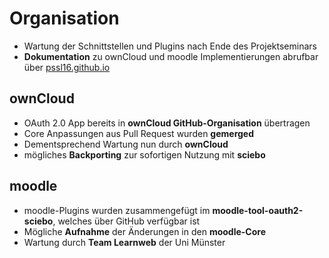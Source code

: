 # Organisation
  * Wartung der Schnittstellen und Plugins nach Ende des Projektseminars
  * **Dokumentation** zu ownCloud und moodle Implementierungen abrufbar über [pssl16.github.io](https://www.pssl16.github.io) 

## ownCloud
  * OAuth 2.0 App bereits in **ownCloud GitHub-Organisation** übertragen
  * Core Anpassungen aus Pull Request wurden **gemerged**
  * Dementsprechend Wartung nun durch **ownCloud**
  * mögliches **Backporting** zur sofortigen Nutzung mit **sciebo**

## moodle
  * moodle-Plugins wurden zusammengefügt im **moodle-tool-oauth2-sciebo**, welches über GitHub verfügbar ist
  * Mögliche **Aufnahme** der Änderungen in den **moodle-Core**
  * Wartung durch **Team Learnweb** der Uni Münster